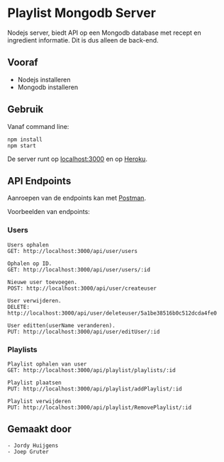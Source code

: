 # Playlist Mongodb Server
Nodejs server, biedt API op een Mongodb database met recept en ingredient informatie.
Dit is dus alleen de back-end.

## Vooraf
- Nodejs installeren
- Mongodb installeren

## Gebruik
Vanaf command line:
```
npm install
npm start
```
De server runt op [localhost:3000](http://localhost:3000) en op [Heroku](https://node-mongodb-server.herokuapp.com/api/v1/users).

## API Endpoints
Aanroepen van de endpoints kan met [Postman](https://www.getpostman.com/docs/introduction).

Voorbeelden van endpoints:

### Users
```
Users ophalen
GET: http://localhost:3000/api/user/users

Ophalen op ID.
GET: http://localhost:3000/api/user/users/:id

Nieuwe user toevoegen.
POST: http://localhost:3000/api/user/createuser

User verwijderen.
DELETE: http://localhost:3000/api/user/deleteuser/5a1be38516b0c512dcda4fe0

User editten(userName veranderen).
PUT: http://localhost:3000/api/user/editUser/:id

```
### Playlists
```
Playlist ophalen van user
GET: http://localhost:3000/api/playlist/playlists/:id

Playlist plaatsen
PUT: http://localhost:3000/api/playlist/addPlaylist/:id

Playlist verwijderen
PUT: http://localhost:3000/api/playlist/RemovePlaylist/:id
```
## Gemaakt door
```
- Jordy Huijgens
- Joep Gruter

